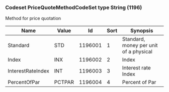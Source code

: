 ### Codeset PriceQuoteMethodCodeSet type String (1196)

Method for price quotation

| Name              | Value  | Id      | Sort | Synopsis                               |
|-------------------|--------|---------|------|----------------------------------------|
| Standard          | STD    | 1196001 | 1    | Standard, money per unit of a physical |
| Index             | INX    | 1196002 | 2    | Index                                  |
| InterestRateIndex | INT    | 1196003 | 3    | Interest rate Index                    |
| PercentOfPar      | PCTPAR | 1196004 | 4    | Percent of Par                         |

